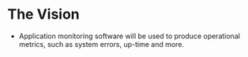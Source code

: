 # The Vision




- Application monitoring software will be used to produce operational
metrics, such as system errors, up-time and more.
